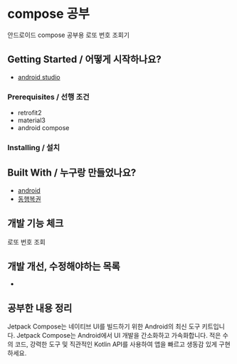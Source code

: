 # compose 공부

안드로이드 compose 공부용 로또 번호 조회기

## Getting Started / 어떻게 시작하나요?

- [android studio](https://developer.android.com/studio/)

### Prerequisites / 선행 조건

- retrofit2
- material3
- android compose

### Installing / 설치



## Built With / 누구랑 만들었나요?

- [android](https://developer.android.com/jetpack/compose?hl=ko)
- [동행복권](https://www.dhlottery.co.kr/common.do?method=main)

## 개발 기능 체크

로또 번호 조회

## 개발 개선, 수정해야하는 목록

- 

## 공부한 내용 정리

Jetpack Compose는 네이티브 UI를 빌드하기 위한 Android의 최신 도구 키트입니다. 
Jetpack Compose는 Android에서 UI 개발을 간소화하고 가속화합니다. 
적은 수의 코드, 강력한 도구 및 직관적인 Kotlin API를 사용하여 앱을 빠르고 생동감 있게 구현하세요.
